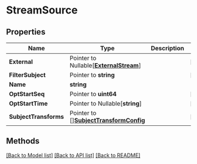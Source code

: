 # StreamSource

## Properties

Name | Type | Description | Notes
------------ | ------------- | ------------- | -------------
**External** | Pointer to Nullable[[**ExternalStream**](ExternalStream.md)] |  | [optional] 
**FilterSubject** | Pointer to **string** |  | [optional] 
**Name** | **string** |  | 
**OptStartSeq** | Pointer to **uint64** |  | [optional] 
**OptStartTime** | Pointer to Nullable[**string**] |  | [optional] 
**SubjectTransforms** | Pointer to [][**SubjectTransformConfig**](SubjectTransformConfig.md) |  | [optional] 

## Methods


[[Back to Model list]](../README.md#documentation-for-models) [[Back to API list]](../README.md#documentation-for-api-endpoints) [[Back to README]](../README.md)


